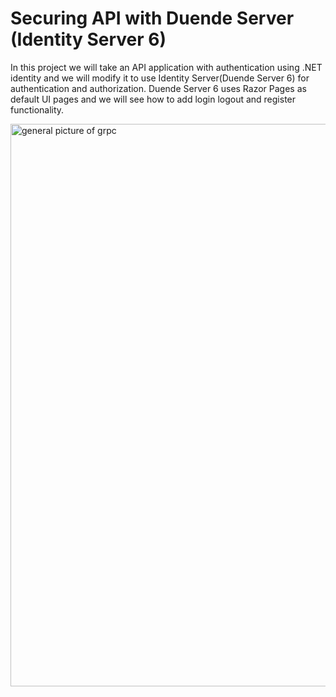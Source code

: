 # Securing API with Duende Server (Identity Server 6)

In this project we will take an API application with authentication using .NET identity and we will modify it to use Identity Server(Duende Server 6) for authentication and authorization. Duende Server 6 uses Razor Pages as default UI pages and we will see how to add login logout and register functionality.

<img src="/pictures/grpc.png" title="general picture of grpc"  width="900">
